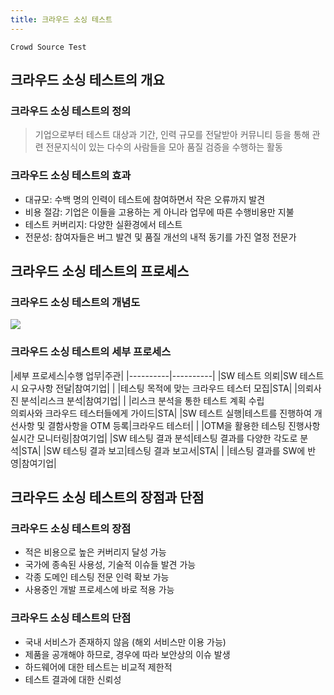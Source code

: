 ```yaml
---
title: 크라우드 소싱 테스트
---
```


`Crowd Source Test`

## 크라우드 소싱 테스트의 개요
### 크라우드 소싱 테스트의 정의
> 기업으로부터 테스트 대상과 기간, 인력 규모를 전달받아 커뮤니티 등을 통해 관련 전문지식이 있는 다수의 사람들을 모아 품질 검증을 수행하는 활동

### 크라우드 소싱 테스트의 효과
* 대규모: 수백 명의 인력이 테스트에 참여하면서 작은 오류까지 발견
* 비용 절감: 기업은 이들을 고용하는 게 아니라 업무에 따른 수행비용만 지불
* 테스트 커버리지: 다양한 실환경에서 테스트
* 전문성: 참여자들은 버그 발견 및 품질 개선의 내적 동기를 가진 열정 전문가

## 크라우드 소싱 테스트의 프로세스
### 크라우드 소싱 테스트의 개념도
![](http://image.sten.or.kr/web/event/crowd_testing/crowd_testing_3_3.jpg)

### 크라우드 소싱 테스트의 세부 프로세스

|세부 프로세스|수행 업무|주관|
|----------|----------|
|SW 테스트 의뢰|SW 테스트 시 요구사항 전달|참여기업|
| |테스팅 목적에 맞는 크라우드 테스터 모집|STA|
|의뢰사진 분석|리스크 분석|참여기업|
| |리스크 분석을 통한 테스트 계획 수립<br>의뢰사와 크라우드 테스터들에게 가이드|STA|
|SW 테스트 실행|테스트를 진행하여 개선사항 및 결함사항을 OTM 등록|크라우드 테스터|
| |OTM을 활용한 테스팅 진행사항 실시간 모니터링|참여기업|
|SW 테스팅 결과 분석|테스팅 결과를 다양한 각도로 분석|STA|
|SW 테스팅 결과 보고|테스팅 결과 보고서|STA|
| |테스팅 결과를 SW에 반영|참여기업|

## 크라우드 소싱 테스트의 장점과 단점
### 크라우드 소싱 테스트의 장점
* 적은 비용으로 높은 커버리지 달성 가능
* 국가에 종속된 사용성, 기술적 이슈들 발견 가능
* 각종 도메인 테스팅 전문 인력 확보 가능
* 사용중인 개발 프로세스에 바로 적용 가능

### 크라우드 소싱 테스트의 단점
* 국내 서비스가 존재하지 않음 (해외 서비스만 이용 가능)
* 제품을 공개해야 하므로, 경우에 따라 보안상의 이슈 발생
* 하드웨어에 대한 테스트는 비교적 제한적
* 테스트 결과에 대한 신뢰성

